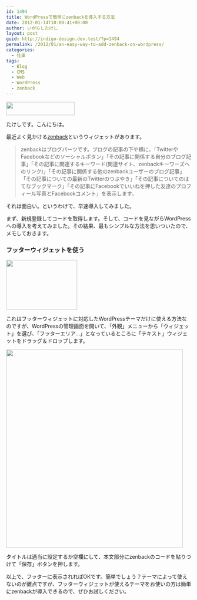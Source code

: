 ```yaml
---
id: 1494
title: WordPressで簡単にzenbackを導入する方法
date: 2012-01-14T10:00:41+00:00
author: いがらしたけし
layout: post
guid: http://indigo-design.dev.test/?p=1494
permalink: /2012/01/an-easy-way-to-add-zenback-on-wordpress/
categories:
  - 仕事
tags:
  - Blog
  - CMS
  - Web
  - WordPress
  - zenback
---
```

<a href="https://picasaweb.google.com/lh/photo/wmH93Ctikne54YQBearIpEI-Gs5g_DIIc8Y78SZjSM8?feat=embedwebsite"><img src="https://lh5.googleusercontent.com/-pib9uVazHfY/TxBhbkNW9nI/AAAAAAAAAWI/eo3WNzs5oeo/s800/120114_zenback_logo.gif" height="36" width="186" /></a>

たけしです。こんにちは。

最近よく見かける<a href="http://zenback.jp/">zenback</a>というウィジェットがあります。

<blockquote>zenbackはブログパーツです。ブログの記事の下や横に、「TwitterやFacebookなどのソーシャルボタン」「その記事に関係する自分のブログ記事」「その記事に関連するキーワード(関連サイト、zenbackキーワーズへのリンク)」「その記事に関係する他のzenbackユーザーのブログ記事」「その記事についての最新のTwitterのつぶやき」「その記事についてのはてなブックマーク」「その記事にFacebookでいいねを押した友達のプロフィール写真とFacebookコメント」を表示します。</blockquote>

それは面白い。というわけで、早速導入してみました。
<!--more-->
まず、新規登録してコードを取得します。そして、コードを見ながらWordPressへの導入を考えてみました。その結果、最もシンプルな方法を思いついたので、メモしておきます。

<h3>フッターウィジェットを使う</h3>

<a href="https://picasaweb.google.com/lh/photo/yVxHbWH7v_hccQjgowvjcEI-Gs5g_DIIc8Y78SZjSM8?feat=embedwebsite"><img src="https://lh3.googleusercontent.com/-XEWLATtmi7Y/TxBmmADiZkI/AAAAAAAAAWY/bis2iyUUTp4/s800/120114_wp_widgets.gif" height="135" width="193" /></a>

これはフッターウィジェットに対応したWordPressテーマだけに使える方法なのですが、WordPressの管理画面を開いて、「外観」メニューから「ウィジェット」を選び、「フッターエリア…」となっているところに「テキスト」ウィジェットをドラッグ＆ドロップします。

<a href="https://picasaweb.google.com/lh/photo/OpOyBY27DoZbYSRIEXK730I-Gs5g_DIIc8Y78SZjSM8?feat=embedwebsite"><img src="https://lh6.googleusercontent.com/-lv184scJ8cg/TxBhbg9PHZI/AAAAAAAAAWM/L5Tobwdrvn4/s800/120114_zenback.gif" height="538" width="480" /></a>

タイトルは適当に設定するか空欄にして、本文部分にzenbackのコードを貼りつけて「保存」ボタンを押します。

以上で、フッターに表示されればOKです。簡単でしょう？テーマによって使えないのが難点ですが、フッターウィジェットが使えるテーマをお使いの方は簡単にzenbackが導入できるので、ぜひお試しください。